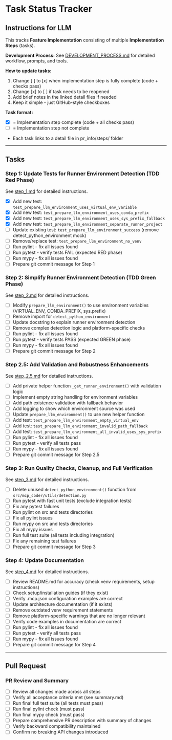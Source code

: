 # Task Status Tracker

## Instructions for LLM

This tracks **Feature Implementation** consisting of multiple **Implementation Steps** (tasks).

**Development Process:** See [DEVELOPMENT_PROCESS.md](./DEVELOPMENT_PROCESS.md) for detailed workflow, prompts, and tools.

**How to update tasks:**

1. Change [ ] to [x] when implementation step is fully complete (code + checks pass)
2. Change [x] to [ ] if task needs to be reopened
3. Add brief notes in the linked detail files if needed
4. Keep it simple - just GitHub-style checkboxes

**Task format:**

- [x] = Implementation step complete (code + all checks pass)
- [ ] = Implementation step not complete
- Each task links to a detail file in pr_info/steps/ folder

---

## Tasks

### Step 1: Update Tests for Runner Environment Detection (TDD Red Phase)
See [step_1.md](./steps/step_1.md) for detailed instructions.

- [x] Add new test: `test_prepare_llm_environment_uses_virtual_env_variable`
- [x] Add new test: `test_prepare_llm_environment_uses_conda_prefix`
- [x] Add new test: `test_prepare_llm_environment_uses_sys_prefix_fallback`
- [x] Add new test: `test_prepare_llm_environment_separate_runner_project`
- [ ] Update existing test: `test_prepare_llm_environment_success` (remove detect_python_environment mock)
- [ ] Remove/replace test: `test_prepare_llm_environment_no_venv`
- [ ] Run pylint - fix all issues found
- [ ] Run pytest - verify tests FAIL (expected RED phase)
- [ ] Run mypy - fix all issues found
- [ ] Prepare git commit message for Step 1

### Step 2: Simplify Runner Environment Detection (TDD Green Phase)
See [step_2.md](./steps/step_2.md) for detailed instructions.

- [ ] Modify `prepare_llm_environment()` to use environment variables (VIRTUAL_ENV, CONDA_PREFIX, sys.prefix)
- [ ] Remove import for `detect_python_environment`
- [ ] Update docstring to explain runner environment detection
- [ ] Remove complex detection logic and platform-specific checks
- [ ] Run pylint - fix all issues found
- [ ] Run pytest - verify tests PASS (expected GREEN phase)
- [ ] Run mypy - fix all issues found
- [ ] Prepare git commit message for Step 2

### Step 2.5: Add Validation and Robustness Enhancements
See [step_2.5.md](./steps/step_2.5.md) for detailed instructions.

- [ ] Add private helper function `_get_runner_environment()` with validation logic
- [ ] Implement empty string handling for environment variables
- [ ] Add path existence validation with fallback behavior
- [ ] Add logging to show which environment source was used
- [ ] Update `prepare_llm_environment()` to use new helper function
- [ ] Add test: `test_prepare_llm_environment_empty_virtual_env`
- [ ] Add test: `test_prepare_llm_environment_invalid_path_fallback`
- [ ] Add test: `test_prepare_llm_environment_all_invalid_uses_sys_prefix`
- [ ] Run pylint - fix all issues found
- [ ] Run pytest - verify all tests pass
- [ ] Run mypy - fix all issues found
- [ ] Prepare git commit message for Step 2.5

### Step 3: Run Quality Checks, Cleanup, and Full Verification
See [step_3.md](./steps/step_3.md) for detailed instructions.

- [ ] Delete unused `detect_python_environment()` function from `src/mcp_coder/utils/detection.py`
- [ ] Run pytest with fast unit tests (exclude integration tests)
- [ ] Fix any pytest failures
- [ ] Run pylint on src and tests directories
- [ ] Fix all pylint issues
- [ ] Run mypy on src and tests directories
- [ ] Fix all mypy issues
- [ ] Run full test suite (all tests including integration)
- [ ] Fix any remaining test failures
- [ ] Prepare git commit message for Step 3

### Step 4: Update Documentation
See [step_4.md](./steps/step_4.md) for detailed instructions.

- [ ] Review README.md for accuracy (check venv requirements, setup instructions)
- [ ] Check setup/installation guides (if they exist)
- [ ] Verify .mcp.json configuration examples are correct
- [ ] Update architecture documentation (if it exists)
- [ ] Remove outdated venv requirement statements
- [ ] Remove platform-specific warnings that are no longer relevant
- [ ] Verify code examples in documentation are correct
- [ ] Run pylint - fix all issues found
- [ ] Run pytest - verify all tests pass
- [ ] Run mypy - fix all issues found
- [ ] Prepare git commit message for Step 4

---

## Pull Request

### PR Review and Summary
- [ ] Review all changes made across all steps
- [ ] Verify all acceptance criteria met (see summary.md)
- [ ] Run final full test suite (all tests must pass)
- [ ] Run final pylint check (must pass)
- [ ] Run final mypy check (must pass)
- [ ] Prepare comprehensive PR description with summary of changes
- [ ] Verify backward compatibility maintained
- [ ] Confirm no breaking API changes introduced
